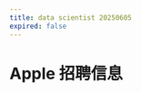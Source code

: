 ```yaml
---
title: data scientist 20250605
expired: false
---
```


# Apple 招聘信息

<JobPostingTable job-posting-json-path="apple/data/data-scientist-20250605.json" />
